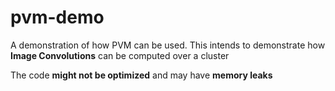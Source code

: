 pvm-demo
========

A demonstration of how PVM can be used. This intends to demonstrate how **Image Convolutions** can be computed over a cluster

The code **might not be optimized** and may have **memory leaks**
 

